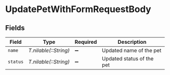 # UpdatePetWithFormRequestBody


## Fields

| Field                     | Type                      | Required                  | Description               |
| ------------------------- | ------------------------- | ------------------------- | ------------------------- |
| `name`                    | *T.nilable(::String)*     | :heavy_minus_sign:        | Updated name of the pet   |
| `status`                  | *T.nilable(::String)*     | :heavy_minus_sign:        | Updated status of the pet |